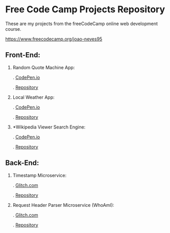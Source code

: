 # Free Code Camp Projects Repository

These are my projects from the freeCodeCamp online web development course.

https://www.freecodecamp.org/joao-neves95

## Front-End:

1. Random Quote Machine App:

    . [CodePen.io](https://codepen.io/shivayl/full/MOexdB/)

    . [Repository](https://github.com/joao-neves95/freeCodeCamp/tree/master/Random_Quote_App)


2. Local Weather App:

    . [CodePen.io](https://codepen.io/shivayl/full/POpvzW/)
  
    . [Repository](https://github.com/joao-neves95/freeCodeCamp/tree/master/Weather_App)

3. *Wikipedia Viewer Search Engine:

    . [CodePen.io](https://codepen.io/shivayl/full/qVVbdO/)
  
    . [Repository](https://github.com/joao-neves95/freeCodeCamp/tree/master/Wikipedia_Viewer_App)


## Back-End:

1. Timestamp Microservice:

    . [Glitch.com](https://timestamp-microservice-shivayl.glitch.me/)

    . [Repository](https://github.com/joao-neves95/freeCodeCamp/tree/master/Timestamp_Microservice)

2. Request Header Parser Microservice (WhoAmI):

    . [Glitch.com](https://who-shivayl.glitch.me/)
    
    . [Repository](https://github.com/joao-neves95/freeCodeCamp/tree/master/WhoAmI_Microservice)
